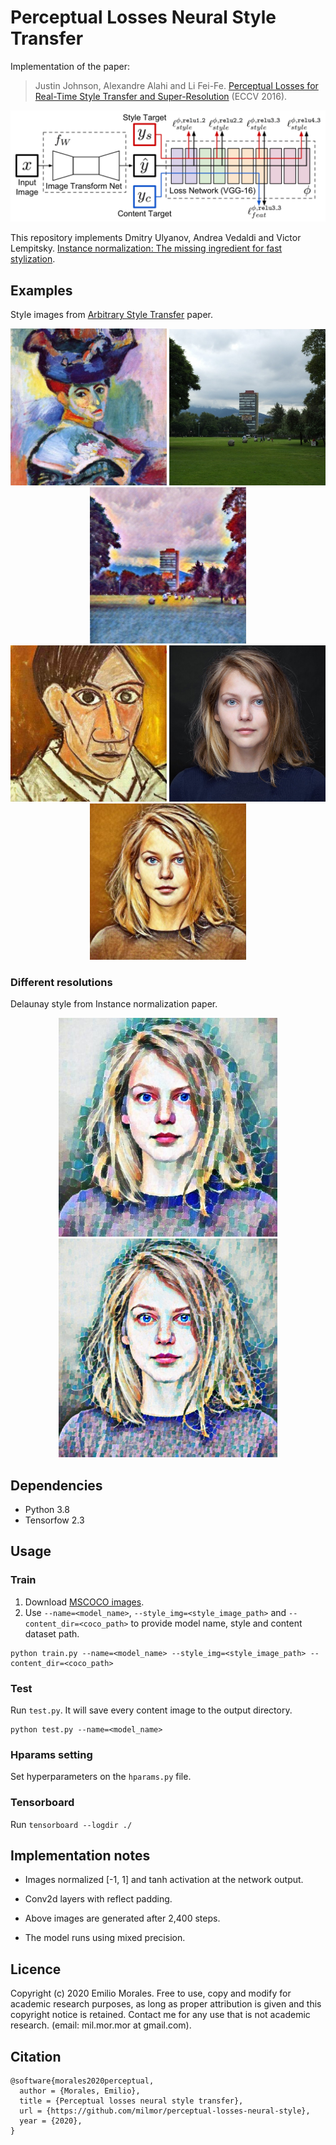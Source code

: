 # Perceptual Losses Neural Style Transfer

Implementation of the paper:

> Justin Johnson, Alexandre Alahi and Li Fei-Fe. [Perceptual Losses for Real-Time Style Transfer and Super-Resolution](https://cs.stanford.edu/people/jcjohns/eccv16/) (ECCV 2016). 

![Architecture](./images/architecture.png)

This repository implements Dmitry Ulyanov, Andrea Vedaldi and Victor Lempitsky. [Instance normalization: The missing ingredient for fast stylization](https://arxiv.org/abs/1607.08022).


## Examples
Style images from [Arbitrary Style Transfer](https://openaccess.thecvf.com/content_iccv_2017/html/Huang_Arbitrary_Style_Transfer_ICCV_2017_paper.html) paper.
<p align='center'>
  <img src='images/style_img/woman.jpg' width="250">
  <img src='images/content_img/islas.jpeg' width="250">
  <img src='images/output_img_test1/512x512/islas.jpeg' width="250">
  <br>
  <img src='images/style_img/picasso.png' width="250">
  <img src='images/content_img/face.jpg' width="250">
  <img src='images/output_img_test2/512x512/face.jpeg' width="250">
</p>

### Different resolutions
Delaunay style from Instance normalization paper.
<p align='center'>
  <img src='images/output_img_test8/512x512/face.jpeg' width="350px">
  <img src='images/output_img_test8/1080x1080/face.jpeg' width="350px">
</p>


## Dependencies
- Python 3.8
- Tensorfow 2.3


## Usage
### Train
1. Download [MSCOCO images](http://mscoco.org/dataset/#download).
2. Use `--name=<model_name>`, `--style_img=<style_image_path>` and `--content_dir=<coco_path>` to provide model name, style and content dataset path. 
```
python train.py --name=<model_name> --style_img=<style_image_path> --content_dir=<coco_path> 
```
### Test
Run `test.py`. It will save every content image to the output directory.
```
python test.py --name=<model_name> 
```

### Hparams setting
Set hyperparameters on the `hparams.py` file.

### Tensorboard
Run `tensorboard --logdir ./`

## Implementation notes
- Images normalized [-1, 1] and tanh activation at the network output.

- Conv2d layers with reflect padding.

- Above images are generated after 2,400 steps.

- The model runs using mixed precision.


## Licence
Copyright (c) 2020 Emilio Morales. Free to use, copy and modify for academic research purposes, as long as proper attribution is given and this copyright notice is retained. Contact me for any use that is not academic research. (email: mil.mor.mor at gmail.com).


## Citation
```
@software{morales2020perceptual,
  author = {Morales, Emilio},
  title = {Perceptual losses neural style transfer},
  url = {https://github.com/milmor/perceptual-losses-neural-style},
  year = {2020},
}
```
